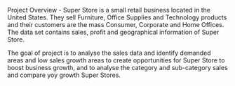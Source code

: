 Project Overview -
Super Store is a small retail business located in the United States. They sell Furniture, Office Supplies and Technology products and their customers are the mass Consumer, Corporate and Home Offices.
The data set contains sales, profit and geographical information of Super Store.

The goal of project is to analyse the sales data and identify demanded areas and low sales growth areas to create opportunities for Super Store to boost business growth,
and to  analyse the category and sub-category sales and compare yoy growth Super Stores.
